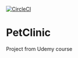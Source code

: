 [![CircleCI](https://circleci.com/gh/Aliot26/PetClinic.svg?style=svg)](https://circleci.com/gh/Aliot26/PetClinic)

# PetClinic


Project from Udemy course 
